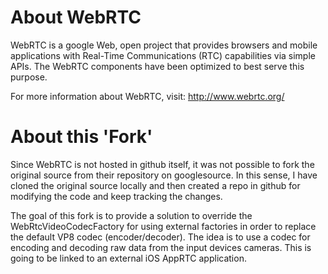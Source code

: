 About WebRTC
=============

WebRTC is a google Web, open project that provides browsers and mobile applications with Real-Time Communications (RTC) 
capabilities via simple APIs. The WebRTC components have been optimized to best serve this purpose.

For more information about WebRTC, visit: http://www.webrtc.org/


About this 'Fork'
=================
Since WebRTC is not hosted in github itself, it was not possible to fork the original source from their repository on googlesource. In this sense, I have cloned the original source locally and then created a repo in github for modifying the code and keep tracking
the changes.

The goal of this fork is to provide a solution to override the WebRtcVideoCodecFactory for using external factories 
in order to replace the default VP8 codec (encoder/decoder). The idea is to use a codec for encoding and decoding raw data from the input devices cameras. This is going to be linked to an external iOS AppRTC application.
